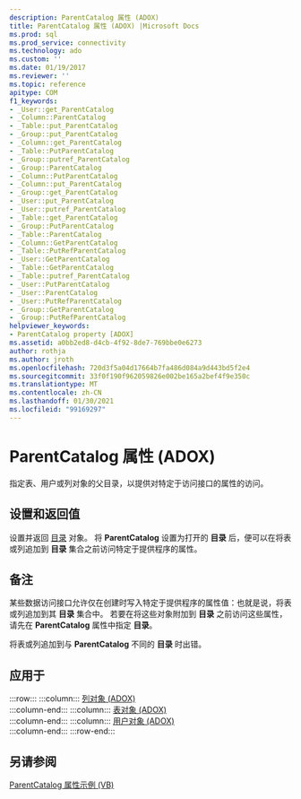```yaml
---
description: ParentCatalog 属性 (ADOX)
title: ParentCatalog 属性 (ADOX) |Microsoft Docs
ms.prod: sql
ms.prod_service: connectivity
ms.technology: ado
ms.custom: ''
ms.date: 01/19/2017
ms.reviewer: ''
ms.topic: reference
apitype: COM
f1_keywords:
- _User::get_ParentCatalog
- _Column::ParentCatalog
- _Table::put_ParentCatalog
- _Group::put_ParentCatalog
- _Column::get_ParentCatalog
- _Table::PutParentCatalog
- _Group::putref_ParentCatalog
- _Group::ParentCatalog
- _Column::PutParentCatalog
- _Column::put_ParentCatalog
- _Group::get_ParentCatalog
- _User::put_ParentCatalog
- _User::putref_ParentCatalog
- _Table::get_ParentCatalog
- _Group::PutParentCatalog
- _Table::ParentCatalog
- _Column::GetParentCatalog
- _Table::PutRefParentCatalog
- _User::GetParentCatalog
- _Table::GetParentCatalog
- _Table::putref_ParentCatalog
- _User::PutParentCatalog
- _User::ParentCatalog
- _User::PutRefParentCatalog
- _Group::GetParentCatalog
- _Group::PutRefParentCatalog
helpviewer_keywords:
- ParentCatalog property [ADOX]
ms.assetid: a0bb2ed8-d4cb-4f92-8de7-769bbe0e6273
author: rothja
ms.author: jroth
ms.openlocfilehash: 720d3f5a04d17664b7fa486d084a9d443bd5f2e4
ms.sourcegitcommit: 33f0f190f962059826e002be165a2bef4f9e350c
ms.translationtype: MT
ms.contentlocale: zh-CN
ms.lasthandoff: 01/30/2021
ms.locfileid: "99169297"
---
```

# <a name="parentcatalog-property-adox"></a>ParentCatalog 属性 (ADOX)
指定表、用户或列对象的父目录，以提供对特定于访问接口的属性的访问。  
  
## <a name="settings-and-return-values"></a>设置和返回值  
 设置并返回 [目录](./catalog-object-adox.md) 对象。 将 **ParentCatalog** 设置为打开的 **目录** 后，便可以在将表或列追加到 **目录** 集合之前访问特定于提供程序的属性。  
  
## <a name="remarks"></a>备注  
 某些数据访问接口允许仅在创建时写入特定于提供程序的属性值：也就是说，将表或列追加到其 **目录** 集合中。 若要在将这些对象附加到 **目录** 之前访问这些属性，请先在 **ParentCatalog** 属性中指定 **目录**。  
  
 将表或列追加到与 **ParentCatalog** 不同的 **目录** 时出错。  
  
## <a name="applies-to"></a>应用于  

:::row:::
    :::column:::
        [列对象 (ADOX)](./column-object-adox.md)  
    :::column-end:::
    :::column:::
        [表对象 (ADOX)](./table-object-adox.md)  
    :::column-end:::
    :::column:::
        [用户对象 (ADOX)](./user-object-adox.md)  
    :::column-end:::
:::row-end:::

## <a name="see-also"></a>另请参阅  
 [ParentCatalog 属性示例 (VB)](./parentcatalog-property-example-vb.md)